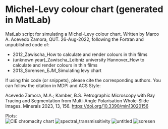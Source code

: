 # Michel-Levy colour chart (generated in MatLab)
MatLab script for simulating a Michel-Levy colour chart. Written by Marco A. Acevedo Zamora, QUT. 26-Aug-2022, following the Fortran and unpublished code of:<br/> 

- 2012_Zawischa_How to calculate and render colours in thin films<br/>  
- (unknown year)_Zawischa_Leibniz university Hannover_How to calculate and render colours in thin films<br/>
- 2013_Sorensen_EJM_Simulating levy chart<br/>
  
If using this code (or snippets), please cite the corresponding authors. You can follow the citation in MDPI and ACS Style:

Acevedo Zamora, M.A.; Kamber, B.S. Petrographic Microscopy with Ray Tracing and Segmentation from Multi-Angle Polarisation Whole-Slide Images. Minerals 2023, 13, 156. https://doi.org/10.3390/min13020156


Plots:<br/>
  ![CIE chromacity chart](https://user-images.githubusercontent.com/61703106/190296995-78431e1e-9640-4f72-8b85-ba7eb0b9605c.png)
  ![spectral_transmissitivity](https://user-images.githubusercontent.com/61703106/188053339-23bc81e0-f9f2-40d9-b9d7-ff8f1f039fe7.png)
  ![untitled](https://user-images.githubusercontent.com/61703106/187136526-fb36d2f0-33a1-40f0-bc7e-f223f107757b.png)
  ![soresen](https://user-images.githubusercontent.com/61703106/187344590-2db158f6-5594-4b74-8fd0-c7bcef64b5aa.png)
